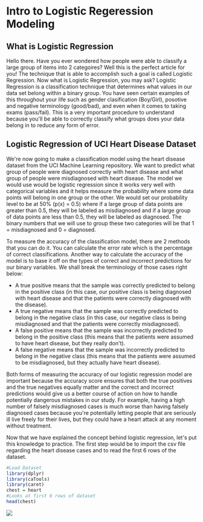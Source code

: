 # Intro to Logistic Regeression Modeling

## What is Logistic Regression

Hello there. Have you ever wondered how people were able to classify a large group of items into 2 categoires? Well this is the perfect article for you! The technique that is able to accomplish such a goal is called Logistic Regression. Now what is Logistic Regression, you may ask? Logistic Regression is a classification technique that determines what values in our data set belong within a binary group. You have seen certain examples of this throughout your life such as gender clasification (Boy/Girl), posotive and negative terminology (good/bad), and even when it comes to taking exams (pass/fail). This is a very important procedure to understand because you'll be able to correctly classify what groups does your data belong in to reduce any form of error.

## Logistic Regression of UCI Heart Disease Dataset

We're now going to make a classification model using the heart disease dataset from the UCI Machine Learning repository. We want to predict what group of people were diagnosed correctly with heart disease and what group of people were misdiagnosed with heart disease. The model we would use would be logistic regression since it works very well with categorical variables and it helps measure the probability where some data points will belong in one group or the other. We would set our probability level to be at 50% (p(x) = 0.5) where if a large group of data points are greater than 0.5, they will be labeled as misdiagnosed and if a large group of data points are less than 0.5, they will be labeled as diagnosed. The binary numbers that we will use to group these two categories will be that 1 = misdiagnosed and 0 = diagnosed. 

To measure the accuracy of the classification model, there are 2 methods that you can do it. You can calculate the error rate which is the percentage of correct classifications. Another way to calculate the accuracy of the model is to base it off on the types of correct and incorrect predictions for our binary variables. We shall break the terminology of those cases right below:

- A true positive means that the sample was correctly predicted to belong in the positive class (in this case, our positive class is being diagnosed with heart disease and that the patients were correctly diagnosed with the disease).
- A true negative means that the sample was correctly predicted to belong in the negative class (in this case, our negative class is being misdiagnosed and that the patients were correctly misdiagnosed).
- A false positive means that the sample was incorrectly predicted to belong in the positive class (this means that the patients were assumed to have heart disease, but they really don't).
- A false negative means that the sample was incorrectly predicted to belong in the negative class (this means that the patients were assumed to be misdiagnosed, but they actually have heart disease).

Both forms of measuring the accuracy of our logistic regression model are important because the accuracy score ensures that both the true positives and the true negatives equally matter and the correct and incorrect predictions would give us a better course of action on how to handle potentially dangerous mistakes in our study. For example, having a high number of falsely misdiagnosed cases is much worse than having falsely diagnosed cases because you're potentially letting people that are seriously ill live freely for their lives, but they could have a heart attack at any moment without treatment.

Now that we have explained the concept behind logistic regression, let's put this knowledge to practice. The first step would be to import the csv file regarding the heart disease cases and to read the first 6 rows of the dataset.

```r
#Load Dataset
library(dplyr)
library(caTools)
library(caret)
chest = heart
#Looks at first 6 rows of dataset
head(chest)
```

![](https://i.paste.pics/5aa972ef76be7d8a186ebd0fc26ed856.png)
